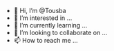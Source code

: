 - 👋 Hi, I’m @Tousba
- 👀 I’m interested in ...
- 🌱 I’m currently learning ...
- 💞️ I’m looking to collaborate on ...
- 📫 How to reach me ...

<!---
Tousba/Tousba is a ✨ special ✨ repository because its `README.md` (this file) appears on your GitHub profile.
You can click the Preview link to take a look at your changes.
--->
